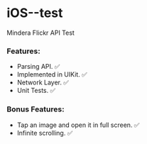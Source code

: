 # iOS--test
Mindera Flickr API Test

### Features:

- Parsing API. ✅
- Implemented in UIKit. ✅
- Network Layer. ✅
- Unit Tests. ✅


### Bonus Features:

- Tap an image and open it in full screen. ✅
- Infinite scrolling. ✅
